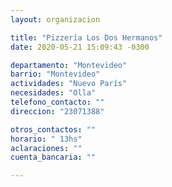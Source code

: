 ```yaml
---
layout: organizacion

title: "Pizzería Los Dos Hermanos"
date: 2020-05-21 15:09:43 -0300

departamento: "Montevideo"
barrio: "Montevideo"
actividades: "Nuevo París"
necesidades: "Olla"
telefono_contacto: ""
direccion: "23071388"

otros_contactos: ""
horario: " 13hs"
aclaraciones: ""
cuenta_bancaria: ""

---
```

